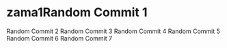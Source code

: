# zama1Random Commit 1
Random Commit 2
Random Commit 3
Random Commit 4
Random Commit 5
Random Commit 6
Random Commit 7
